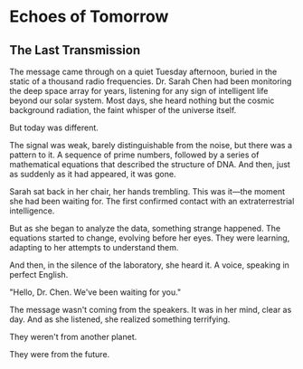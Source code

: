 # Echoes of Tomorrow

## The Last Transmission

The message came through on a quiet Tuesday afternoon, buried in the static of a thousand radio frequencies. Dr. Sarah Chen had been monitoring the deep space array for years, listening for any sign of intelligent life beyond our solar system. Most days, she heard nothing but the cosmic background radiation, the faint whisper of the universe itself.

But today was different.

The signal was weak, barely distinguishable from the noise, but there was a pattern to it. A sequence of prime numbers, followed by a series of mathematical equations that described the structure of DNA. And then, just as suddenly as it had appeared, it was gone.

Sarah sat back in her chair, her hands trembling. This was it—the moment she had been waiting for. The first confirmed contact with an extraterrestrial intelligence.

But as she began to analyze the data, something strange happened. The equations started to change, evolving before her eyes. They were learning, adapting to her attempts to understand them.

And then, in the silence of the laboratory, she heard it. A voice, speaking in perfect English.

"Hello, Dr. Chen. We've been waiting for you."

The message wasn't coming from the speakers. It was in her mind, clear as day. And as she listened, she realized something terrifying.

They weren't from another planet.

They were from the future.
